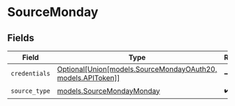 # SourceMonday


## Fields

| Field                                                                                                        | Type                                                                                                         | Required                                                                                                     | Description                                                                                                  |
| ------------------------------------------------------------------------------------------------------------ | ------------------------------------------------------------------------------------------------------------ | ------------------------------------------------------------------------------------------------------------ | ------------------------------------------------------------------------------------------------------------ |
| `credentials`                                                                                                | [Optional[Union[models.SourceMondayOAuth20, models.APIToken]]](../models/sourcemondayauthorizationmethod.md) | :heavy_minus_sign:                                                                                           | N/A                                                                                                          |
| `source_type`                                                                                                | [models.SourceMondayMonday](../models/sourcemondaymonday.md)                                                 | :heavy_check_mark:                                                                                           | N/A                                                                                                          |